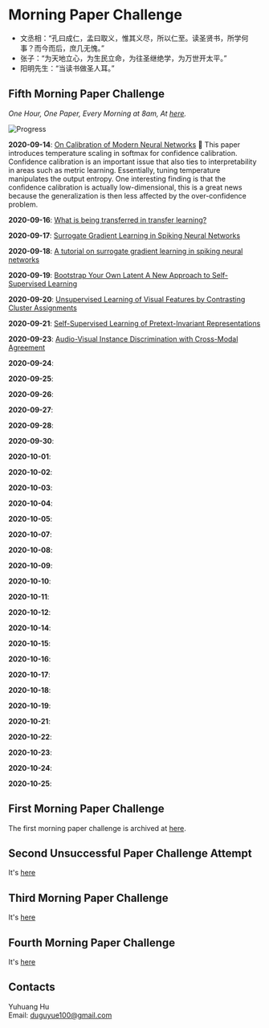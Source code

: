 # Morning Paper Challenge

+ 文丞相：“孔曰成仁，孟曰取义，惟其义尽，所以仁至。读圣贤书，所学何事？而今而后，庶几无愧。”
+ 张子：“为天地立心，为生民立命，为往圣继绝学，为万世开太平。”
+ 阳明先生：“当读书做圣人耳。”

## Fifth Morning Paper Challenge

_One Hour, One Paper, Every Morning at 8am, At [here](https://www.google.ch/maps/place/%22Monte+Diggelmann%22+-+vantage+point+in+Irchelpark/@47.3933675,8.5491733,118m/data=!3m1!1e3!4m5!3m4!1s0x0:0x2cb79f95aa652fc3!8m2!3d47.3932358!4d8.5495728?hl=en)._

![Progress](https://progress-bar.dev/1/?scale=36&title=MPC&width=360&suffix=)

__2020-09-14__: [On Calibration of Modern Neural Networks](https://arxiv.org/pdf/1706.04599.pdf) :tada: This paper introduces temperature scaling in softmax for confidence calibration. Confidence calibration is an important issue that also ties to interpretability in areas such as metric learning. Essentially, tuning temperature manipulates the output entropy. One interesting finding is that the confidence calibration is actually low-dimensional, this is a great news because the generalization is then less affected by the over-confidence problem.

__2020-09-16__: [What is being transferred in transfer learning?](https://arxiv.org/pdf/2008.11687.pdf)

__2020-09-17__: [Surrogate Gradient Learning in Spiking Neural Networks](https://arxiv.org/pdf/1901.09948.pdf)

__2020-09-18__: [A tutorial on surrogate gradient learning in spiking neural networks](https://github.com/fzenke/spytorch)

__2020-09-19__: [Bootstrap Your Own Latent A New Approach to Self-Supervised Learning](https://arxiv.org/pdf/2006.07733.pdf)

__2020-09-20__: [Unsupervised Learning of Visual Features by Contrasting Cluster Assignments](https://arxiv.org/pdf/2006.09882.pdf)

__2020-09-21__: [Self-Supervised Learning of Pretext-Invariant Representations](https://arxiv.org/pdf/1912.01991.pdf)

__2020-09-23__: [Audio-Visual Instance Discrimination with Cross-Modal Agreement](https://arxiv.org/pdf/2004.12943.pdf)

__2020-09-24__: 

__2020-09-25__: 

__2020-09-26__: 

__2020-09-27__: 

__2020-09-28__: 

__2020-09-30__: 

__2020-10-01__: 

__2020-10-02__: 

__2020-10-03__: 

__2020-10-04__: 

__2020-10-05__: 

__2020-10-07__: 

__2020-10-08__: 

__2020-10-09__: 

__2020-10-10__: 

__2020-10-11__: 

__2020-10-12__: 

__2020-10-14__: 

__2020-10-15__: 

__2020-10-16__: 

__2020-10-17__: 

__2020-10-18__: 

__2020-10-19__: 

__2020-10-21__: 

__2020-10-22__: 

__2020-10-23__: 

__2020-10-24__: 

__2020-10-25__: 


## First Morning Paper Challenge

The first morning paper challenge is archived at [here](./first-challenge.md).

## Second Unsuccessful Paper Challenge Attempt

It's [here](./second-unsuccessful-attempt.md)

## Third Morning Paper Challenge

It's [here](./third-challenge.md)

## Fourth Morning Paper Challenge

It's [here](./fourth-challenge.md)

## Contacts

Yuhuang Hu  
Email: duguyue100@gmail.com
